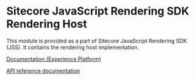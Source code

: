 # Sitecore JavaScript Rendering SDK Rendering Host

This module is provided as a part of Sitecore JavaScript Rendering SDK (JSS). It contains the rendering host implementation.

[Documentation (Experience Platform)](https://doc.sitecore.com/xp/en/developers/hd/21/sitecore-headless-development/sitecore-javascript-rendering-sdks--jss-.html)

[API reference documentation](/ref-docs/sitecore-jss-rendering-host/)
